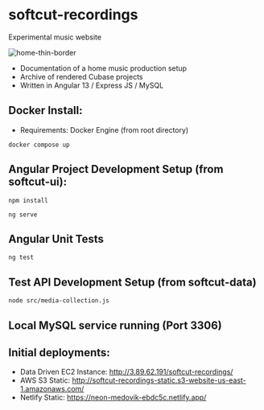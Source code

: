 
# softcut-recordings
 Experimental music website
 
![home-thin-border](https://user-images.githubusercontent.com/867946/181144111-515a0243-29a7-48e6-90e2-a294a21f1db8.jpg)
 * Documentation of a home music production setup
 * Archive of rendered Cubase projects
 * Written in Angular 13 / Express JS / MySQL
 
 
 ## Docker Install:
  - Requirements: Docker Engine (from root directory)

```
docker compose up
```
 

 ##  Angular Project Development Setup (from softcut-ui):
```
npm install
```

```
ng serve
```

## Angular Unit Tests
```
ng test
```

## Test API Development Setup (from softcut-data)
```
node src/media-collection.js
```

## Local MySQL service running (Port 3306)

## Initial deployments:
 - Data Driven EC2 Instance: http://3.89.62.191/softcut-recordings/
 - AWS S3 Static: http://softcut-recordings-static.s3-website-us-east-1.amazonaws.com/
 - Netlify Static: https://neon-medovik-ebdc5c.netlify.app/
